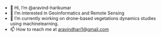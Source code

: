 - 👋 Hi, I’m @aravind-harikumar
- 👀 I’m interested in Geoinformatics and Remote Sensing
- 🌱 I’m currently working on drone-based vegetations dynamics studies using machinelearning.
- 📫 How to reach me at aravindhari1@gmail.com

<!---
aravind-harikumar/aravind-harikumar is a ✨ special ✨ repository because its `README.md` (this file) appears on your GitHub profile.
You can click the Preview link to take a look at your changes.
--->
